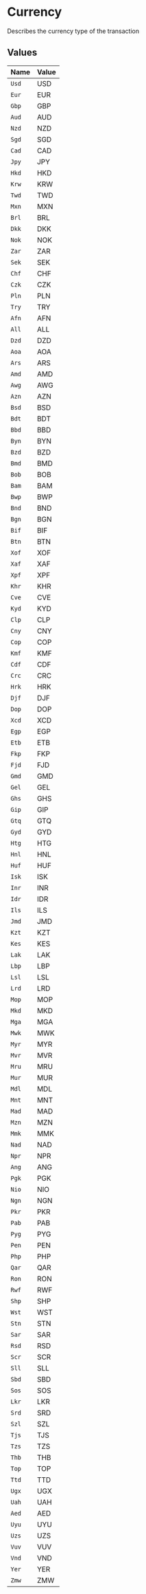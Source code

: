 # Currency

Describes the currency type of the transaction


## Values

| Name  | Value |
| ----- | ----- |
| `Usd` | USD   |
| `Eur` | EUR   |
| `Gbp` | GBP   |
| `Aud` | AUD   |
| `Nzd` | NZD   |
| `Sgd` | SGD   |
| `Cad` | CAD   |
| `Jpy` | JPY   |
| `Hkd` | HKD   |
| `Krw` | KRW   |
| `Twd` | TWD   |
| `Mxn` | MXN   |
| `Brl` | BRL   |
| `Dkk` | DKK   |
| `Nok` | NOK   |
| `Zar` | ZAR   |
| `Sek` | SEK   |
| `Chf` | CHF   |
| `Czk` | CZK   |
| `Pln` | PLN   |
| `Try` | TRY   |
| `Afn` | AFN   |
| `All` | ALL   |
| `Dzd` | DZD   |
| `Aoa` | AOA   |
| `Ars` | ARS   |
| `Amd` | AMD   |
| `Awg` | AWG   |
| `Azn` | AZN   |
| `Bsd` | BSD   |
| `Bdt` | BDT   |
| `Bbd` | BBD   |
| `Byn` | BYN   |
| `Bzd` | BZD   |
| `Bmd` | BMD   |
| `Bob` | BOB   |
| `Bam` | BAM   |
| `Bwp` | BWP   |
| `Bnd` | BND   |
| `Bgn` | BGN   |
| `Bif` | BIF   |
| `Btn` | BTN   |
| `Xof` | XOF   |
| `Xaf` | XAF   |
| `Xpf` | XPF   |
| `Khr` | KHR   |
| `Cve` | CVE   |
| `Kyd` | KYD   |
| `Clp` | CLP   |
| `Cny` | CNY   |
| `Cop` | COP   |
| `Kmf` | KMF   |
| `Cdf` | CDF   |
| `Crc` | CRC   |
| `Hrk` | HRK   |
| `Djf` | DJF   |
| `Dop` | DOP   |
| `Xcd` | XCD   |
| `Egp` | EGP   |
| `Etb` | ETB   |
| `Fkp` | FKP   |
| `Fjd` | FJD   |
| `Gmd` | GMD   |
| `Gel` | GEL   |
| `Ghs` | GHS   |
| `Gip` | GIP   |
| `Gtq` | GTQ   |
| `Gyd` | GYD   |
| `Htg` | HTG   |
| `Hnl` | HNL   |
| `Huf` | HUF   |
| `Isk` | ISK   |
| `Inr` | INR   |
| `Idr` | IDR   |
| `Ils` | ILS   |
| `Jmd` | JMD   |
| `Kzt` | KZT   |
| `Kes` | KES   |
| `Lak` | LAK   |
| `Lbp` | LBP   |
| `Lsl` | LSL   |
| `Lrd` | LRD   |
| `Mop` | MOP   |
| `Mkd` | MKD   |
| `Mga` | MGA   |
| `Mwk` | MWK   |
| `Myr` | MYR   |
| `Mvr` | MVR   |
| `Mru` | MRU   |
| `Mur` | MUR   |
| `Mdl` | MDL   |
| `Mnt` | MNT   |
| `Mad` | MAD   |
| `Mzn` | MZN   |
| `Mmk` | MMK   |
| `Nad` | NAD   |
| `Npr` | NPR   |
| `Ang` | ANG   |
| `Pgk` | PGK   |
| `Nio` | NIO   |
| `Ngn` | NGN   |
| `Pkr` | PKR   |
| `Pab` | PAB   |
| `Pyg` | PYG   |
| `Pen` | PEN   |
| `Php` | PHP   |
| `Qar` | QAR   |
| `Ron` | RON   |
| `Rwf` | RWF   |
| `Shp` | SHP   |
| `Wst` | WST   |
| `Stn` | STN   |
| `Sar` | SAR   |
| `Rsd` | RSD   |
| `Scr` | SCR   |
| `Sll` | SLL   |
| `Sbd` | SBD   |
| `Sos` | SOS   |
| `Lkr` | LKR   |
| `Srd` | SRD   |
| `Szl` | SZL   |
| `Tjs` | TJS   |
| `Tzs` | TZS   |
| `Thb` | THB   |
| `Top` | TOP   |
| `Ttd` | TTD   |
| `Ugx` | UGX   |
| `Uah` | UAH   |
| `Aed` | AED   |
| `Uyu` | UYU   |
| `Uzs` | UZS   |
| `Vuv` | VUV   |
| `Vnd` | VND   |
| `Yer` | YER   |
| `Zmw` | ZMW   |
